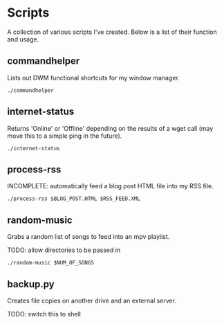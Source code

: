 # Scripts

A collection of various scripts I've created. Below is a list of their function and usage.

## commandhelper

Lists out DWM functional shortcuts for my window manager.

`./commandhelper`

## internet-status

Returns 'Online' or 'Offline' depending on the results of a wget call (may move this to a simple ping in the future).

`./internet-status`

## process-rss

INCOMPLETE: automatically feed a blog post HTML file into my RSS file.

`./process-rss $BLOG_POST.HTML $RSS_FEED.XML`

## random-music

Grabs a random list of songs to feed into an mpv playlist.

TODO: allow directories to be passed in

`./random-music $NUM_OF_SONGS`

## backup.py

Creates file copies on another drive and an external server.

TODO: switch this to shell

